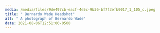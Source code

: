```yaml
---
media: /media/files/9de497cb-eacf-4e5c-9b36-bf7f3efb0017_1_105_c.jpeg
title: " Bernardo Wade Headshot"
alt: " A photograph of Bernardo Wade"
date: 2021-08-06T12:51:00-0500
---
```

